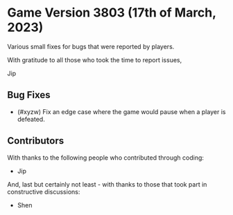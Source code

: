 # Game Version 3803 (17th of March, 2023)

Various small fixes for bugs that were reported by players.

With gratitude to all those who took the time to report issues,

Jip

## Bug Fixes

- (#xyzw) Fix an edge case where the game would pause when a player is defeated.

## Contributors

With thanks to the following people who contributed through coding:

- Jip

And, last but certainly not least - with thanks to those that took part in constructive discussions:

- Shen
